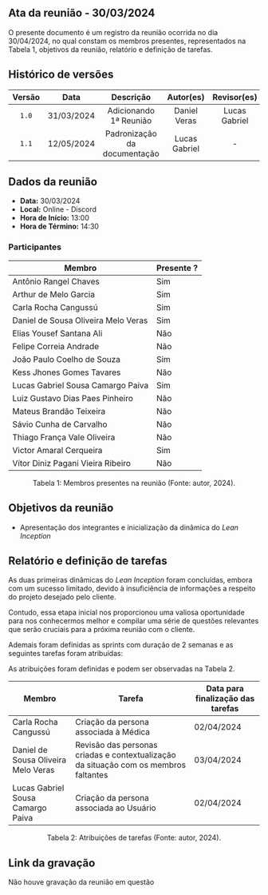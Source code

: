 ## Ata da reunião - 30/03/2024

O presente documento é um registro da reunião ocorrida no dia 30/04/2024, no qual constam os membros presentes,
representados na Tabela 1, objetivos da reunião, relatório e definição de tarefas.</p>

## Histórico de versões

| Versão |    Data    |          Descrição           |   Autor(es)   |  Revisor(es)  |
| :----: | :--------: | :--------------------------: | :-----------: | :-----------: |
| `1.0`  | 31/03/2024 |    Adicionando 1ª Reunião    | Daniel Veras  | Lucas Gabriel |
| `1.1`  | 12/05/2024 | Padronização da documentação | Lucas Gabriel |       -       |

## Dados da reunião

- **Data:** 30/03/2024
- **Local:** Online - Discord
- **Hora de Início:** 13:00
- **Hora de Término:** 14:30

### Participantes

| Membro                              | Presente ? |
| ----------------------------------- | ---------- |
| Antônio Rangel Chaves               | Sim        |
| Arthur de Melo Garcia               | Sim        |
| Carla Rocha Cangussú                | Sim        |
| Daniel de Sousa Oliveira Melo Veras | Sim        |
| Elias Yousef Santana Ali            | Não        |
| Felipe Correia Andrade              | Não        |
| João Paulo Coelho de Souza          | Sim        |
| Kess Jhones Gomes Tavares           | Não        |
| Lucas Gabriel Sousa Camargo Paiva   | Sim        |
| Luiz Gustavo Dias Paes Pinheiro     | Não        |
| Mateus Brandão Teixeira             | Não        |
| Sávio Cunha de Carvalho             | Não        |
| Thiago França Vale Oliveira         | Não        |
| Victor Amaral Cerqueira             | Sim        |
| Vítor Diniz Pagani Vieira Ribeiro   | Não        |

<div style="text-align: center">
<p> Tabela 1: Membros presentes na reunião (Fonte: autor, 2024). </p>
</div>

## Objetivos da reunião

- Apresentação dos integrantes e inicialização da dinâmica do <i>Lean Inception</i>

## Relatório e definição de tarefas

As duas primeiras dinâmicas do <i>Lean Inception</i> foram concluídas, embora com um sucesso limitado, devido à insuficiência de informações a respeito do projeto desejado pelo cliente. 

Contudo, essa etapa inicial nos proporcionou uma valiosa oportunidade para nos conhecermos melhor e compilar uma série de questões relevantes que serão cruciais para a próxima reunião com o cliente.

Ademais foram definidas as sprints com duração de 2 semanas e as seguintes tarefas foram atribuídas:

As atribuições foram definidas e podem ser observadas na Tabela 2.

| Membro                              | Tarefa                                                                               | Data para finalização das tarefas |
| ----------------------------------- | ------------------------------------------------------------------------------------ | --------------------------------- |
| Carla Rocha Cangussú                | Criação da persona associada à Médica                                                | 02/04/2024                        |
| Daniel de Sousa Oliveira Melo Veras | Revisão das personas criadas e contextualização da situação com os membros faltantes | 03/04/2024                        |
| Lucas Gabriel Sousa Camargo Paiva   | Criação da persona associada ao Usuário                                              | 02/04/2024                        |
<div style="text-align: center">
<p> Tabela 2: Atribuições de tarefas (Fonte: autor, 2024). </p>
</div>

## Link da gravação

Não houve gravação da reunião em questão
